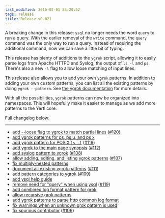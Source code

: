 ```yaml
---
last_modified: 2015-02-01 23:20:52
tags: release
title: Release v0.021
---
```


A breaking change in this release: `ysql` no longer needs the word `query` to
run a query.  With the earlier removal of the `write` command, the `query`
command was the only way to run a query. Instead of requiring the additional
command, now we can save a little bit of typing.

This release has plenty of additions to the `ygrok` script, allowing it to
easily parse logs from Apache HTTPD and Syslog, the output of `ls -l` and `ps`.
There's also a new `-l` flag to allow loose matching of input lines.

This release also allows you to add your own `ygrok` patterns. In addition to
adding your own custom patterns, you can list all the existing patterns by
doing `ygrok --pattern`. See [the ygrok documentation](/pod/ygrok) for more
details.

With all the possibilities, `ygrok` patterns can now be organized into
namespaces. This will hopefully make it easier to manage as we add more
patterns to the Yertl core.

Full changelog below:

---

* [add --loose flag to ygrok to match partial lines](https://github.com/preaction/Statocles/commit/b1302b5d17781c6fe17fcd6b6ecccab4011b2409) ([#120](https://github.com/preaction/Statocles/issues/120))
* [add ygrok patterns for ps, ps u, and ps x](https://github.com/preaction/Statocles/commit/11e99aa926db9b1b4aa657940103e7371db86aa4)
* [add ygrok pattern for POSIX `ls -l`](https://github.com/preaction/Statocles/commit/d086c452ecaed0e281ad5fe89f8d6c8d5353d271) ([#116](https://github.com/preaction/Statocles/issues/116))
* [add ygrok to the main page synopsis](https://github.com/preaction/Statocles/commit/97369b3847b8cd66a677d0b3de1de1b88dd6e5e3) ([#112](https://github.com/preaction/Statocles/issues/112))
* [add syslog pattern to ygrok](https://github.com/preaction/Statocles/commit/eae9af551a6273579e13c6cb562e73c6ed95764f) ([#108](https://github.com/preaction/Statocles/issues/108))
* [allow adding, editing, and listing ygrok patterns](https://github.com/preaction/Statocles/commit/ab84ebb175099d1727ba3bd5c2cb09c075235c0e) ([#107](https://github.com/preaction/Statocles/issues/107))
* [fix multiply-nested patterns](https://github.com/preaction/Statocles/commit/e05f872c571cee75521e1fa1b52aee3b5c133d7b)
* [document all existing ygrok patterns](https://github.com/preaction/Statocles/commit/282433dba939c0f4f66e06888c59c370f1dc42ee) ([#111](https://github.com/preaction/Statocles/issues/111))
* [add pattern categories to ygrok](https://github.com/preaction/Statocles/commit/ca49f9b0e2951c90875bafc186ffe2bde9fc49ac) ([#109](https://github.com/preaction/Statocles/issues/109))
* [add ysql help guide](https://github.com/preaction/Statocles/commit/beab13b66ce946f638dece748127917718f278ef)
* [remove need for "query" when using ysql](https://github.com/preaction/Statocles/commit/970b3f477c2da5e201fd42f11b2dea04320b1170) ([#119](https://github.com/preaction/Statocles/issues/119))
* [add combined log format pattern for grok](https://github.com/preaction/Statocles/commit/e2d390c4fa8c25c055195ad4be3b4a980f102c0c)
* [allow recursive grok patterns](https://github.com/preaction/Statocles/commit/295305fb31e73584a7b0113494ace2ab63af571e)
* [add ygrok patterns to parse http common log format](https://github.com/preaction/Statocles/commit/ba5ba63f6a183845ab095d30b806be35c692b9b4)
* [fix warnings when an unknown grok pattern is used](https://github.com/preaction/Statocles/commit/f2b146afe89b725dfcaa3dec493f892d3e566c3f)
* [fix spurious contributor](https://github.com/preaction/Statocles/commit/aa22a8a0b876c2796e38de48570f034a36ec0413) ([#106](https://github.com/preaction/Statocles/issues/106))
